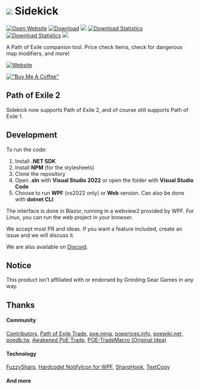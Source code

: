 # [![](https://sidekick-poe.github.io/assets/images/orb_exalted.png)](#) Sidekick

[![Open Website](https://img.shields.io/badge/website-6b6ebe?style=flat-square)](https://sidekick-poe.github.io/) [![Download](https://img.shields.io/badge/download-00BCD4?style=flat-square)](https://sidekick-poe.github.io/) [![](https://img.shields.io/github/v/release/Sidekick-Poe/Sidekick?style=flat-square)](https://github.com/Sidekick-Poe/Sidekick/releases) [![Download Statistics](https://img.shields.io/github/downloads-pre/Sidekick-Poe/Sidekick/latest/total?style=flat-square&color=15803d)](https://tooomm.github.io/github-release-stats/?username=Sidekick-Poe&repository=Sidekick) [![Download Statistics](https://img.shields.io/github/downloads-pre/Sidekick-Poe/Sidekick/total?style=flat-square&color=22c55e)](https://tooomm.github.io/github-release-stats/?username=Sidekick-Poe&repository=Sidekick) [![](https://img.shields.io/discord/664252463188279300?color=%23738AD6&label=Discord&style=flat-square)](https://discord.gg/H4bg4GQ)

A Path of Exile companion tool. Price check items, check for dangerous map modifiers, and more!

[![Website](https://img.shields.io/badge/Website_and_Download-6b6ebe?style=for-the-badge)](https://sidekick-poe.github.io/)

[!["Buy Me A Coffee"](https://www.buymeacoffee.com/assets/img/custom_images/orange_img.png)](https://www.buymeacoffee.com/sidekickpoe)

## Path of Exile 2
Sidekick now supports Path of Exile 2, and of course still supports Path of Exile 1.

## Development
To run the code:

1. Install **.NET SDK**
2. Install **NPM** (for the stylesheets)
3. Clone the repository
4. Open **.sln** with **Visual Studio 2022** or open the folder with **Visual Studio Code**
5. Choose to run **WPF** (vs2022 only) or **Web** version. Can also be done with **dotnet CLI**

The interface is done in Blazor, running in a webview2 provided by WPF. For Linux, you can run the web project in your browser.

We accept most PR and ideas. If you want a feature included, create an issue and we will discuss it.

We are also available on [Discord](https://discord.gg/H4bg4GQ).

## Notice
This product isn't affiliated with or endorsed by Grinding Gear Games in any way.

## Thanks
#### Community
[Contributors](https://github.com/Sidekick-Poe/Sidekick/graphs/contributors), [Path of Exile Trade](https://www.pathofexile.com/trade), [poe.ninja](https://poe.ninja/), [poeprices.info](https://www.poeprices.info/), [poewiki.net](https://www.poewiki.net/), [poedb.tw](https://poedb.tw/us/), [Awakened PoE Trade](https://github.com/SnosMe/awakened-poe-trade), [POE-TradeMacro (Original Idea)](https://github.com/PoE-TradeMacro/POE-TradeMacro)

#### Technology
[FuzzySharp](https://github.com/JakeBayer/FuzzySharp), [Hardcodet NotifyIcon for WPF](https://github.com/hardcodet/wpf-notifyicon), [SharpHook](https://github.com/TolikPylypchuk/SharpHook), [TextCopy](https://github.com/CopyText/TextCopy)

#### And more
